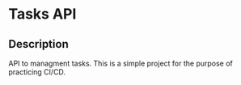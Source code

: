 # Tasks API

## Description
API to managment tasks. This is a simple project for the purpose of practicing CI/CD.
